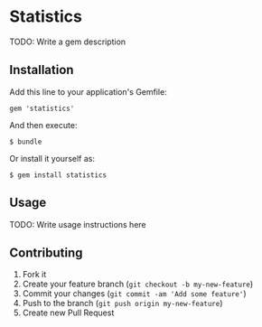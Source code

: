 # Statistics

TODO: Write a gem description

## Installation

Add this line to your application's Gemfile:

    gem 'statistics'

And then execute:

    $ bundle

Or install it yourself as:

    $ gem install statistics

## Usage

TODO: Write usage instructions here

## Contributing

1. Fork it
2. Create your feature branch (`git checkout -b my-new-feature`)
3. Commit your changes (`git commit -am 'Add some feature'`)
4. Push to the branch (`git push origin my-new-feature`)
5. Create new Pull Request
